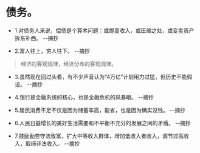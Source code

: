 # 债务。

- 1.对债务人来说，偿债是个算术问题：或提高收入，或压缩之处，或变卖资产拆东补西。 --摘抄

- 2.富人往上，穷人往下。 --摘抄

>经济的客观规律，经济分布的客观规律。

- 3.虽然现在回过头看，有不少声音认为“4万亿”计划用力过猛，但历史不能假设。 --摘抄

- 4.银行是金融系统的核心，也是金融危机的风暴眼。 --摘抄

- 5.居民消费不足不仅是因为储蓄率高，能省，也是因为确实没钱。 --摘抄

- 6.人民日益增长的美好生活需要和不平衡不充分的发展之间的矛盾。 --摘抄

- 7.鼓励勤劳守法致富，扩大中等收入群体，增加低收入者收入，调节过高收入，取缔非法收入。 --摘抄
